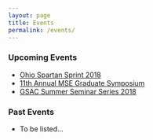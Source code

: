 ```yaml
---
layout: page
title: Events
permalink: /events/
---
```


### Upcoming Events
- [Ohio Spartan Sprint 2018](https://mse-gsac.github.io/Ohio-Spartan-Sprint-2018)
- [11th Annual MSE Graduate Symposium](https://mse-gsac.github.io/Grad-Symposium-2018)
- [GSAC Summer Seminar Series 2018](https://mse-gsac.github.io/_posts/2018-1-11-GSAC-Summer-Seminar-Series.md)

### Past Events
- To be listed...
